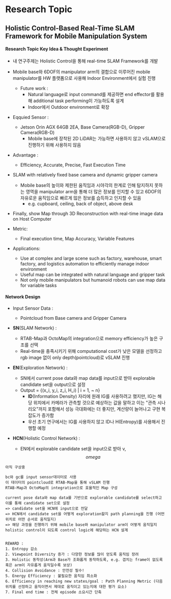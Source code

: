 # Research Topic
## Holistic Control-Based Real-Time SLAM Framework for Mobile Manipulation System

#### Research Topic Key Idea & Thought Experiment
    
- 내 연구주제는 Holistic Control을 통해 real-time SLAM Framework를 개발

- Mobile base와 6DOF의 manipulator arm의 결합으로 이루어진 mobile manipulator를 HW 플랫폼으로 사용해 Indoor Environment에서 실험 진행
    - Future work : 
        - Natural language로 input command를 제공하면 end effector를 활용해 additional task performing이 가능하도록 설계
        - Indoor에서 Outdoor environment로 확장
- Eqquied Sensor :
    - Jetson Orin AGX 64GB 2EA, Base Camera(RGB-D), Gripper Camera(RGB-D)
        - Mobile base에 장착된 2D LiDAR는 가능하면 사용하지 않고 vSLAM으로 진행하기 위해 사용하지 않음
- Advantage :
    - Efficiency, Accurate, Precise, Fast Execution Time
- SLAM with relatively fixed base camera and dynamic gripper camera
    - Mobile base의 높이와 제한된 움직임과 시야각의 한계로 인해 탐지하지 못하는 영역을 manipulator arm을 통해 더 많은 정보를 인지할 수 있고 6DOF의 자유로운 움직임으로 빠르게 많은 정보를 습득하고 인지할 수 있음
        - e.g. cupboard, ceiling, back of object, above desk
- Finally, show Map through 3D Reconstruction with real-time image data on Host Computer
- Metric:
    - Final execution time, Map Accuracy, Variable Features
- Applications:
    - Use at complex and large scene such as factory, warehouse, smart factory, and logistics automation to efficiently manage indoor environment
    - Useful map can be integrated with natural language and gripper task
    - Not only mobile manipulators but humanoid robots can use map data for variable tasks


#### Network Design

- Input Sensor Data :
    - Pointcloud from Base camera and Gripper Camera

- **SN**(SLAM Network) :
    - RTAB-Map과 OctoMap의 integration으로 memory efficiency가 높은 구조를 선택
    - Real-time을 충족시키기 위해 computational cost가 낮은 모델을 선정하고 rgb image 없이 only depth(pointcloud)로 vSLAM 진행

- **EN**(Exploration Network) :
    - SN에서 current pose data와 map data를 input으로 받아 explorable candidate set을 output으로 설정
    - Output = {(x_i, y_i, z_i, H_i) | i = 1, ~ n}
        - **ID**(Information Density) 자리에 원래 IG를 사용하려고 했지만, IG는 해당 위치에서 카메라가 관측할 것으로 예상하는 값을 말하고 이는 "관측 시나리오"까지 포함해서 성능 극대화에는 더 좋지만, 계산량이 늘어나고 구현 복잡도가 증가함
        - 우선 초기 연구에서는 IG를 사용하지 않고 ID나 H(Entropy)를 사용해서 진행할 예정

- **HCN**(Holistic Control Network) :
    - EN에서 explorable candidate set을 input으로 받아 v, $$omega$$



```
아직 구상중

bc와 gc를 input sensor데이터로 사용
이 데이터의 pointcloud로 RTAB-Map을 통해 vSLAM 진행
RTAB-Map과 OctoMap의 integration으로 효율적인 Map 구성

current pose data와 map data를 기반으로 explorable candidate를 select하고 이를 통해 candidate set으로 설정
=> candidate set을 HCN에 input으로 전달
=> HCN에서 candidate set을 어떻게 exploration할지 path planning을 진행 (어떤 위치로 어떤 순서로 움직일지)
=> 해당 과정을 진행하기 위해 mobile base와 manipulator arm이 어떻게 움직일지 holistic control이 되도록 control logic에 해당하는 HCN 설계


REWARD :
1. Entropy 감소
2. Viewpoint Diversity 증가 : 다양한 정보를 많이 얻도록 움직임 장려
3. Holistic 동작성(Arm과 Base가 조화롭게 동작하도록, e.g. 겹치는 frame이 없도록 혹은 arm이 자유롭게 움직일수록 보상)
4. Collision Avoidance : 안전성 필수!
5. Energy Efficiency : 불필요한 움직임 최소화
6. Efficiency in reaching new states/goal : Path Planning Metric (다음 위치를 선정하고 움직이면서 제대로 움직이고 있는지에 대한 평가 요소)
7. Final end time : 전체 episode 소요시간 단축
```